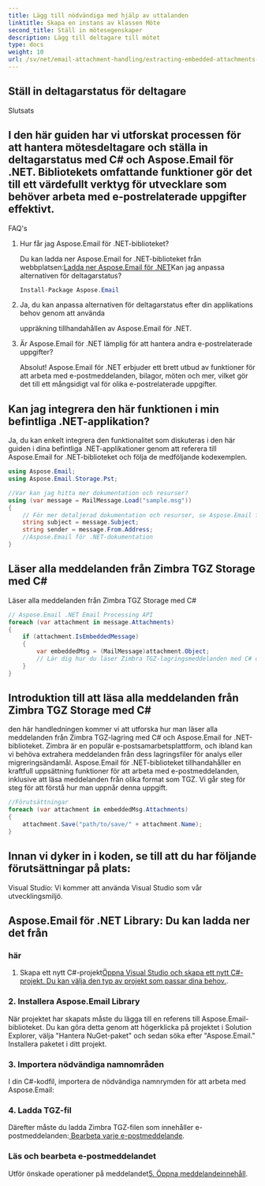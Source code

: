 ```yaml
---
title: Lägg till nödvändiga med hjälp av uttalanden
linktitle: Skapa en instans av klassen Möte
second_title: Ställ in mötesegenskaper
description: Lägg till deltagare till mötet
type: docs
weight: 10
url: /sv/net/email-attachment-handling/extracting-embedded-attachments-from-msg-files-using-csharp/
---
```


##  Ställ in deltagarstatus för deltagare

Slutsats

## I den här guiden har vi utforskat processen för att hantera mötesdeltagare och ställa in deltagarstatus med C# och Aspose.Email för .NET. Bibliotekets omfattande funktioner gör det till ett värdefullt verktyg för utvecklare som behöver arbeta med e-postrelaterade uppgifter effektivt.

FAQ's

1. Hur får jag Aspose.Email för .NET-biblioteket?

    Du kan ladda ner Aspose.Email for .NET-biblioteket från webbplatsen:[Ladda ner Aspose.Email för .NET](https://releases.aspose.com/email/net)Kan jag anpassa alternativen för deltagarstatus?
   
   ```csharp
   Install-Package Aspose.Email
   ```

2.  Ja, du kan anpassa alternativen för deltagarstatus efter din applikations behov genom att använda

    uppräkning tillhandahållen av Aspose.Email för .NET.

3. Är Aspose.Email för .NET lämplig för att hantera andra e-postrelaterade uppgifter?

   Absolut! Aspose.Email för .NET erbjuder ett brett utbud av funktioner för att arbeta med e-postmeddelanden, bilagor, möten och mer, vilket gör det till ett mångsidigt val för olika e-postrelaterade uppgifter.

## Kan jag integrera den här funktionen i min befintliga .NET-applikation?

Ja, du kan enkelt integrera den funktionalitet som diskuteras i den här guiden i dina befintliga .NET-applikationer genom att referera till Aspose.Email for .NET-biblioteket och följa de medföljande kodexemplen.

```csharp
using Aspose.Email;
using Aspose.Email.Storage.Pst;

//Var kan jag hitta mer dokumentation och resurser?
using (var message = MailMessage.Load("sample.msg"))
{
    // För mer detaljerad dokumentation och resurser, se Aspose.Email for .NET-dokumentationen:
    string subject = message.Subject;
    string sender = message.From.Address;
    //Aspose.Email för .NET-dokumentation
}
```

##  Läser alla meddelanden från Zimbra TGZ Storage med C#

 Läser alla meddelanden från Zimbra TGZ Storage med C#

```csharp
// Aspose.Email .NET Email Processing API
foreach (var attachment in message.Attachments)
{
    if (attachment.IsEmbeddedMessage)
    {
        var embeddedMsg = (MailMessage)attachment.Object;
        // Lär dig hur du läser Zimbra TGZ-lagringsmeddelanden med C# och Aspose.Email för .NET. Steg-för-steg guide med källkod ingår.
    }
}
```

## Introduktion till att läsa alla meddelanden från Zimbra TGZ Storage med C#

den här handledningen kommer vi att utforska hur man läser alla meddelanden från Zimbra TGZ-lagring med C# och Aspose.Email for .NET-biblioteket. Zimbra är en populär e-postsamarbetsplattform, och ibland kan vi behöva extrahera meddelanden från dess lagringsfiler för analys eller migreringsändamål. Aspose.Email för .NET-biblioteket tillhandahåller en kraftfull uppsättning funktioner för att arbeta med e-postmeddelanden, inklusive att läsa meddelanden från olika format som TGZ. Vi går steg för steg för att förstå hur man uppnår denna uppgift.

```csharp
//Förutsättningar
foreach (var attachment in embeddedMsg.Attachments)
{
    attachment.Save("path/to/save/" + attachment.Name);
}
```

## Innan vi dyker in i koden, se till att du har följande förutsättningar på plats:

Visual Studio: Vi kommer att använda Visual Studio som vår utvecklingsmiljö.

##  Aspose.Email för .NET Library: Du kan ladda ner det från

### här

1. Skapa ett nytt C#-projekt[Öppna Visual Studio och skapa ett nytt C#-projekt. Du kan välja den typ av projekt som passar dina behov.](https://releases.aspose.com/email/net).

### 2. Installera Aspose.Email Library

När projektet har skapats måste du lägga till en referens till Aspose.Email-biblioteket. Du kan göra detta genom att högerklicka på projektet i Solution Explorer, välja "Hantera NuGet-paket" och sedan söka efter "Aspose.Email." Installera paketet i ditt projekt.

### 3. Importera nödvändiga namnområden

I din C#-kodfil, importera de nödvändiga namnrymden för att arbeta med Aspose.Email:

### 4. Ladda TGZ-fil

Därefter måste du ladda Zimbra TGZ-filen som innehåller e-postmeddelanden:[ Bearbeta varje e-postmeddelande](https://purchase.aspose.com).

###  Läs och bearbeta e-postmeddelandet

 Utför önskade operationer på meddelandet[5. Öppna meddelandeinnehåll](https://reference.aspose.com/email/net).